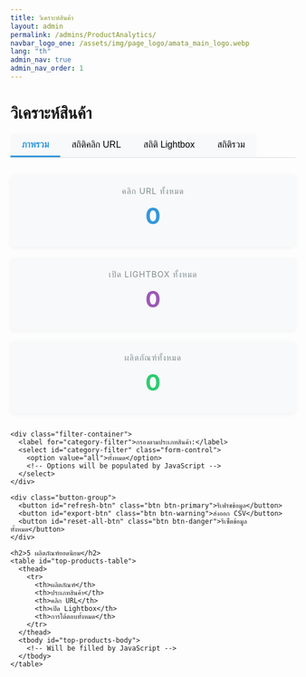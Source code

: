 ```yaml
---
title: วิเคราะห์สินค้า
layout: admin
permalink: /admins/ProductAnalytics/
navbar_logo_one: /assets/img/page_logo/amata_main_logo.webp
lang: "th"
admin_nav: true
admin_nav_order: 1
---
```


<div class="dashboard-container">
  <h1>วิเคราะห์สินค้า</h1>
  
  <div class="analytics-tabs">
    <button class="tab-button active" data-tab="overview">ภาพรวม</button>
    <button class="tab-button" data-tab="url-clicks">สถิติคลิก URL</button>
    <button class="tab-button" data-tab="lightbox-clicks">สถิติ Lightbox</button>
    <button class="tab-button" data-tab="combined">สถิติรวม</button>
  </div>
  
  <!-- Tab: Overview -->
  <div class="tab-content active" id="overview">
    <div class="stats-grid">
      <div class="stat-card url-stats">
        <div class="stat-label">คลิก URL ทั้งหมด</div>
        <div class="stat-value" id="total-url-clicks">0</div>
      </div>
      <div class="stat-card lightbox-stats">
        <div class="stat-label">เปิด Lightbox ทั้งหมด</div>
        <div class="stat-value" id="total-lightbox-opens">0</div>
      </div>
      <div class="stat-card total-stats">
        <div class="stat-label">ผลิตภัณฑ์ทั้งหมด</div>
        <div class="stat-value" id="total-products">0</div>
      </div>
    </div>
    
    <div class="filter-container">
      <label for="category-filter">กรองตามประเภทสินค้า:</label>
      <select id="category-filter" class="form-control">
        <option value="all">ทั้งหมด</option>
        <!-- Options will be populated by JavaScript -->
      </select>
    </div>
    
    <div class="button-group">
      <button id="refresh-btn" class="btn btn-primary">รีเฟรชข้อมูล</button>
      <button id="export-btn" class="btn btn-warning">ส่งออก CSV</button>
      <button id="reset-all-btn" class="btn btn-danger">รีเซ็ตข้อมูลทั้งหมด</button>
    </div>
    
    <h2>5 ผลิตภัณฑ์ยอดนิยม</h2>
    <table id="top-products-table">
      <thead>
        <tr>
          <th>ผลิตภัณฑ์</th>
          <th>ประเภทสินค้า</th>
          <th>คลิก URL</th>
          <th>เปิด Lightbox</th>
          <th>การโต้ตอบทั้งหมด</th>
        </tr>
      </thead>
      <tbody id="top-products-body">
        <!-- Will be filled by JavaScript -->
      </tbody>
    </table>
  </div>
  
  <!-- Tab: URL Click Stats -->
  <div class="tab-content" id="url-clicks">
    <h2>สถิติการคลิก URL</h2>
    <p>การติดตามการคลิกปุ่ม "คัดลอก URL" สำหรับแต่ละผลิตภัณฑ์</p>
    
    <table id="url-clicks-table">
      <thead>
        <tr>
          <th>ผลิตภัณฑ์</th>
          <th>ประเภทสินค้า</th>
          <th>คลิก URL</th>
          <th>คลิกล่าสุด</th>
          <th>ประสิทธิภาพ</th>
          <th>การดำเนินการ</th>
        </tr>
      </thead>
      <tbody id="url-clicks-body">
        <!-- Will be filled by JavaScript -->
      </tbody>
    </table>
  </div>
  
  <!-- Tab: Lightbox Stats -->
  <div class="tab-content" id="lightbox-clicks">
    <h2>สถิติการเปิด Lightbox</h2>
    <p>การติดตามการเปิด Lightbox สำหรับแต่ละผลิตภัณฑ์</p>
    
    <table id="lightbox-opens-table">
      <thead>
        <tr>
          <th>ผลิตภัณฑ์</th>
          <th>ประเภทสินค้า</th>
          <th>เปิด Lightbox</th>
          <th>เปิดล่าสุด</th>
          <th>ประสิทธิภาพ</th>
          <th>การดำเนินการ</th>
        </tr>
      </thead>
      <tbody id="lightbox-opens-body">
        <!-- Will be filled by JavaScript -->
      </tbody>
    </table>
  </div>
  
  <!-- Tab: Combined Stats -->
  <div class="tab-content" id="combined">
    <h2>สถิติรวม</h2>
    <p>การโต้ตอบผลิตภัณฑ์ทั้งหมด (คลิก URL และเปิด Lightbox)</p>
    
    <table id="combined-stats-table">
      <thead>
        <tr>
          <th>ผลิตภัณฑ์</th>
          <th>ประเภทสินค้า</th>
          <th>คลิก URL</th>
          <th>เปิด Lightbox</th>
          <th>รวม</th>
          <th>อัตราการแปลง</th>
          <th>การดำเนินการ</th>
        </tr>
      </thead>
      <tbody id="combined-stats-body">
        <!-- Will be filled by JavaScript -->
      </tbody>
    </table>
  </div>
  
  <!-- Reset Data Confirmation Modal -->
  <div id="reset-confirm-modal" class="modal">
    <div class="modal-content">
      <span class="close-modal">&times;</span>
      <h2>ยืนยันการรีเซ็ต</h2>
      <p>คุณแน่ใจหรือไม่ว่าต้องการรีเซ็ตข้อมูลทั้งหมด? การดำเนินการนี้ไม่สามารถย้อนกลับได้</p>
      <div class="form-group">
        <label for="manager-password">รหัสผ่านผู้จัดการ:</label>
        <input type="password" id="manager-password" class="form-control" placeholder="กรุณาใส่รหัสผ่านผู้จัดการ">
      </div>
      <div class="modal-buttons">
        <button id="confirm-reset" class="btn btn-danger">ยืนยันการรีเซ็ต</button>
        <button id="cancel-reset" class="btn btn-secondary">ยกเลิก</button>
      </div>
    </div>
  </div>
</div>

<style>
  .dashboard-container {
    max-width: 1400px;
    margin: 0 auto;
  }
  
  .stats-grid {
    display: grid;
    grid-template-columns: repeat(auto-fit, minmax(250px, 1fr));
    gap: 20px;
    margin: 30px 0;
  }
  
  .stat-card {
    background-color: #f8f9fa;
    border-radius: 8px;
    padding: 20px;
    text-align: center;
    box-shadow: 0 2px 8px rgba(0, 0, 0, 0.05);
    transition: transform 0.2s;
  }
  
  .stat-card:hover {
    transform: translateY(-5px);
  }
  
  .stat-value {
    font-size: 2.5rem;
    font-weight: bold;
    margin: 10px 0;
  }
  
  .url-stats .stat-value {
    color: #3498db;
  }
  
  .lightbox-stats .stat-value {
    color: #9b59b6;
  }
  
  .total-stats .stat-value {
    color: #2ecc71;
  }
  
  .stat-label {
    color: #7f8c8d;
    font-size: 0.9rem;
    text-transform: uppercase;
    letter-spacing: 1px;
  }
  
  .filter-container {
    display: flex;
    align-items: center;
    margin-bottom: 20px;
    gap: 10px;
  }
  
  .filter-container label {
    font-weight: 500;
    margin-bottom: 0;
    white-space: nowrap;
  }
  
  .filter-container select {
    width: auto;
    min-width: 150px;
    padding: 8px 12px;
    border-radius: 4px;
    border: 1px solid #ddd;
    background-color: white;
  }
  
  .button-group {
    display: flex;
    gap: 10px;
    margin: 20px 0;
  }
  
  .btn {
    padding: 10px 20px;
    border-radius: 4px;
    border: none;
    font-size: 14px;
    cursor: pointer;
    transition: background-color 0.2s;
  }
  
  .btn:hover {
    opacity: 0.9;
  }
  
  .btn-primary {
    background-color: #3498db;
    color: white;
  }
  
  .btn-warning {
    background-color: #f39c12;
    color: white;
  }
  
  .btn-danger {
    background-color: #e74c3c;
    color: white;
  }
  
  .btn-secondary {
    background-color: #95a5a6;
    color: white;
  }
  
  .btn-sm {
    padding: 5px 10px;
    font-size: 12px;
  }
  
  .analytics-tabs {
    display: flex;
    margin-bottom: 20px;
    border-bottom: 1px solid #ddd;
  }
  
  .tab-button {
    padding: 10px 20px;
    background-color: #f8f9fa;
    border: none;
    border-bottom: 3px solid transparent;
    cursor: pointer;
    font-size: 16px;
    transition: all 0.2s;
  }
  
  .tab-button.active {
    border-bottom-color: #3498db;
    font-weight: 600;
    color: #3498db;
  }
  
  .tab-content {
    display: none;
  }
  
  .tab-content.active {
    display: block;
  }
  
table {
    width: 100%;
    border-collapse: collapse;
    margin-top: 20px;
    background-color: white;
    box-shadow: 0 2px 8px rgba(0, 0, 0, 0.05);
    border-radius: 8px;
    overflow: hidden;
  }
  
  th, td {
    padding: 12px 15px;
    text-align: left;
    border-bottom: 1px solid #eee;
  }
  
  th {
    background-color: #f8f9fa;
    font-weight: 600;
    color: #555;
  }
  
  td {
    max-width: 300px;
    overflow: hidden;
    text-overflow: ellipsis;
    white-space: nowrap;
  }
  
  tr:hover {
    background-color: #f9f9f9;
  }
  
  .no-data-message {
    text-align: center;
    padding: 30px;
    color: #7f8c8d;
    font-style: italic;
  }
  
  .progress-bar {
    height: 6px;
    background-color: #ecf0f1;
    border-radius: 3px;
    margin-top: 8px;
    overflow: hidden;
  }
  
  .progress-bar-fill {
    height: 100%;
    background-color: #3498db;
  }
  
  .lightbox-fill {
    background-color: #9b59b6;
  }
  
  .click-type {
    display: inline-block;
    padding: 2px 6px;
    border-radius: 3px;
    font-size: 12px;
    font-weight: 500;
    margin-right: 6px;
  }
  
  .url-type {
    background-color: rgba(52, 152, 219, 0.1);
    color: #3498db;
  }
  
  .lightbox-type {
    background-color: rgba(155, 89, 182, 0.1);
    color: #9b59b6;
  }
  
  /* Modal styles */
  .modal {
    display: none;
    position: fixed;
    z-index: 9999;
    left: 0;
    top: 0;
    width: 100%;
    height: 100%;
    background-color: rgba(0, 0, 0, 0.5);
    overflow: auto;
  }
  
  .modal-content {
    background-color: #fff;
    margin: 15% auto;
    padding: 30px;
    border-radius: 8px;
    box-shadow: 0 4px 20px rgba(0, 0, 0, 0.2);
    width: 90%;
    max-width: 500px;
    position: relative;
  }
  
  .close-modal {
    position: absolute;
    top: 15px;
    right: 20px;
    font-size: 24px;
    font-weight: bold;
    color: #aaa;
    cursor: pointer;
  }
  
  .close-modal:hover {
    color: #333;
  }
  
  .form-group {
    margin-bottom: 20px;
  }
  
  .form-group label {
    display: block;
    margin-bottom: 8px;
    font-weight: 500;
  }
  
  .form-control {
    width: 100%;
    padding: 10px;
    border: 1px solid #ddd;
    border-radius: 4px;
    font-size: 16px;
  }
  
  .modal-buttons {
    display: flex;
    justify-content: flex-end;
    gap: 10px;
    margin-top: 20px;
  }
  
  @media screen and (max-width: 768px) {
    .filter-container {
      flex-direction: column;
      align-items: flex-start;
      gap: 5px;
    }
    
    .filter-container select {
      width: 100%;
    }
  }
</style>

<!-- Manager password for data reset -->
<script>
  {% if jekyll.environment == "development" %}
    window.MANAGER_PASSWORD = "manager123";
  {% else %}
    window.MANAGER_PASSWORD = "{{ site.env.MANAGER_PASSWORD }}";
  {% endif %}
</script>

<!-- Load the external JavaScript file -->
<script src="{{ '/assets/js/admin-product-analytics.js' | relative_url | bust_js_cache }}"></script>